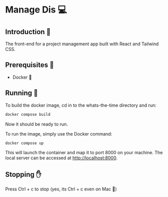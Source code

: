 # Manage Dis :computer:

## Introduction :rocket:
The front-end for a project management app built with React and Tailwind CSS.

## Prerequisites :memo:
- Docker :whale:

## Running :running:

To build the docker image, cd in to the whats-the-time directory and run:

```bash
docker compose build
```

Now it should be ready to run.

To run the image, simply use the Docker command:

```bash
docker compose up
```

This will launch the container and map it to port 8000 on your machine. The local server can be accessed at [http://localhost:8000](http://localhost:8000).

## Stopping :raised_hand:

Press Ctrl + c to stop (yes, its Ctrl + c even on Mac :apple:)
